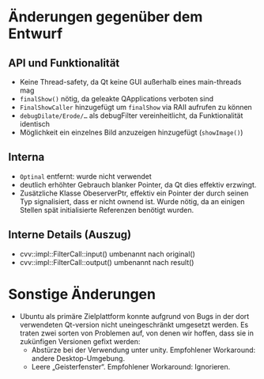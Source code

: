 Änderungen gegenüber dem Entwurf
================================

API und Funktionalität
----------------------

* Keine Thread-safety, da Qt keine GUI außerhalb eines main-threads mag
* `finalShow()` nötig, da geleakte QApplications verboten sind
* `FinalShowCaller` hinzugefügt um `finalShow` via RAII aufrufen zu können
* `debugDilate/Erode/…` als debugFilter vereinheitlicht, da Funktionalität identisch
* Möglichkeit ein einzelnes Bild anzuzeigen hinzugefügt (`showImage()`)

Interna
-------

* `Optinal` entfernt: wurde nicht verwendet
* deutlich erhöhter Gebrauch blanker Pointer, da Qt dies effektiv erzwingt.
* Zusätzliche Klasse ObeserverPtr, effektiv ein Pointer der durch seinen Typ signalisiert, dass er nicht
  ownend ist. Wurde nötig, da an einigen Stellen spät initialisierte Referenzen benötigt wurden.

Interne Details (Auszug)
------------------------

* cvv::impl::FilterCall::input() umbenannt nach original()
* cvv::impl::FilterCall::output() umbenannt nach result()

Sonstige Änderungen
===================

* Ubuntu als primäre Zielplattform konnte aufgrund von Bugs in der dort verwendeten Qt-version nicht
  uneingeschränkt umgesetzt werden. Es traten zwei sorten von Problemen auf, von denen wir hoffen,
  dass sie in zukünfigen Versionen gefixt werden:
	* Abstürze bei der Verwendung unter unity. Empfohlener Workaround: andere Desktop-Umgebung.
	* Leere „Geisterfenster“. Empfohlener Workaround: Ignorieren.
